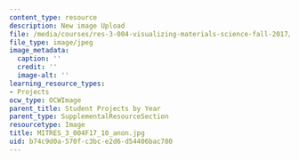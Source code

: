```yaml
---
content_type: resource
description: New image Upload
file: /media/courses/res-3-004-visualizing-materials-science-fall-2017/b74c9d0a570fc3bce2d6d54406bac780_MITRES_3_004F17_10_anon.jpg
file_type: image/jpeg
image_metadata:
  caption: ''
  credit: ''
  image-alt: ''
learning_resource_types:
- Projects
ocw_type: OCWImage
parent_title: Student Projects by Year
parent_type: SupplementalResourceSection
resourcetype: Image
title: MITRES_3_004F17_10_anon.jpg
uid: b74c9d0a-570f-c3bc-e2d6-d54406bac780
---
```

